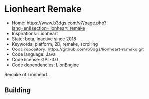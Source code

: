 # Lionheart Remake

- Home: https://www.b3dgs.com/v7/page.php?lang=en&section=lionheart_remake
- Inspirations: Lionheart
- State: beta, inactive since 2018
- Keywords: platform, 2D, remake, scrolling
- Code repository: https://github.com/b3dgs/lionheart-remake.git
- Code language: Java
- Code license: GPL-3.0
- Code dependencies: LionEngine

Remake of Lionheart.

## Building
